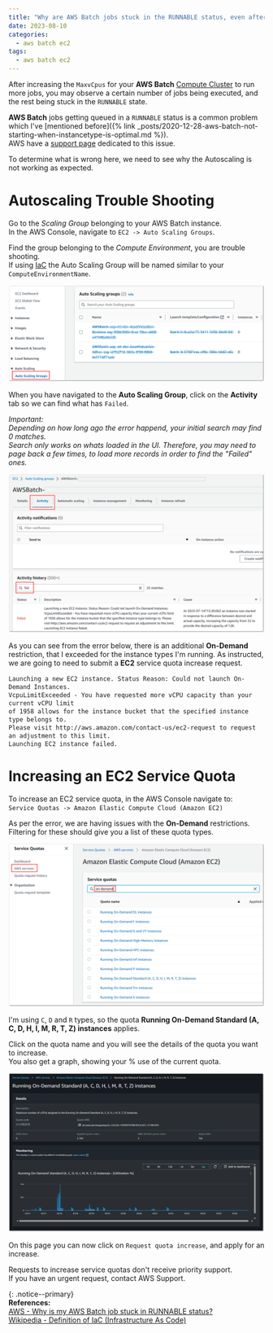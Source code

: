 ```yaml
---
title: "Why are AWS Batch jobs stuck in the RUNNABLE status, even after an increase in MaxvCpus?"
date: 2023-08-10
categories:
  - aws batch ec2
tags:
  - aws batch ec2
---
```


After increasing the `MaxvCpus` for your **AWS Batch** [Compute Cluster](https://docs.aws.amazon.com/AWSCloudFormation/latest/UserGuide/aws-properties-batch-computeenvironment-computeresources.html#cfn-batch-computeenvironment-computeresources-desiredvcpus) to run more jobs, you may observe a certain number of jobs being executed, and the rest being stuck in the `RUNNABLE` state.

**AWS Batch** jobs getting queued in a `RUNNABLE` status is a common problem which I've [mentioned before]({% link _posts/2020-12-28-aws-batch-not-starting-when-instancetype-is-optimal.md %}).  
AWS have a [support page](https://repost.aws/knowledge-center/batch-job-stuck-runnable-status) dedicated to this issue.  

To determine what is wrong here, we need to see why the Autoscaling is not working as expected.

# Autoscaling Trouble Shooting
Go to the _Scaling Group_ belonging to your AWS Batch instance.  
In the AWS Console, navigate to `EC2 -> Auto Scaling Groups`.

Find the group belonging to the _Compute Environment_, you are trouble shooting.  
If using [IaC](https://en.wikipedia.org/wiki/Infrastructure_as_code) the Auto Scaling Group will be named similar to your `ComputeEnvironmentName`.

![Auto Scaling Groups List](/assets/images/posts/aws-batch-on-demand/ec2-auto-scaling-groups.png) 

When you have navigated to the **Auto Scaling Group**, click on the **Activity** tab so we can find what has `Failed`.  

_Important:  
Depending on how long ago the error happend, your initial search may find 0 matches.  
Search only works on whats loaded in the UI. Therefore, you may need to page back a few times, to load more records in order to find the "Failed" ones._

![Auto Scaling Group Error](/assets/images/posts/aws-batch-on-demand/auto-scaling-group-error-message.png) 

As you can see from the error below, there is an additional **On-Demand** restriction, that I exceeded for the instance types I'm running. As instructed, we are going to need to submit a **EC2** service quota increase request.

```shell
Launching a new EC2 instance. Status Reason: Could not launch On-Demand Instances.
VcpuLimitExceeded - You have requested more vCPU capacity than your current vCPU limit
of 1958 allows for the instance bucket that the specified instance type belongs to.
Please visit http://aws.amazon.com/contact-us/ec2-request to request an adjustment to this limit.
Launching EC2 instance failed.
```

# Increasing an EC2 Service Quota
To increase an EC2 service quota, in the AWS Console navigate to:  
`Service Quotas -> Amazon Elastic Compute Cloud (Amazon EC2)`

As per the error, we are having issues with the **On-Demand** restrictions.  
Filtering for these should give you a list of these quota types.

![On Demand Restrictions](/assets/images/posts/aws-batch-on-demand/on-demand-service-quotas.png)

I'm using `C`, `D` and `R` types, so the quota **Running On-Demand Standard (A, C, D, H, I, M, R, T, Z) instances** applies.  

Click on the quota name and you will see the details of the quota you want to increase.  
You also get a graph, showing your % use of the current quota.

![Quota View](/assets/images/posts/aws-batch-on-demand/service-quota-ec2-on-demand.png) 

On this page you can now click on `Request quota increase`, and apply for an increase.

Requests to increase service quotas don't receive priority support.  
If you have an urgent request, contact AWS Support.

{: .notice--primary}  
<strong>References:</strong>  
[AWS - Why is my AWS Batch job stuck in RUNNABLE status?](https://repost.aws/knowledge-center/batch-job-stuck-runnable-status)  
[Wikipedia - Definition of IaC (Infrastructure As Code)](https://en.wikipedia.org/wiki/Infrastructure_as_code)